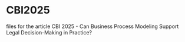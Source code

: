 # CBI2025
files for the article CBI 2025 - Can Business Process Modeling Support Legal
Decision-Making in Practice?
